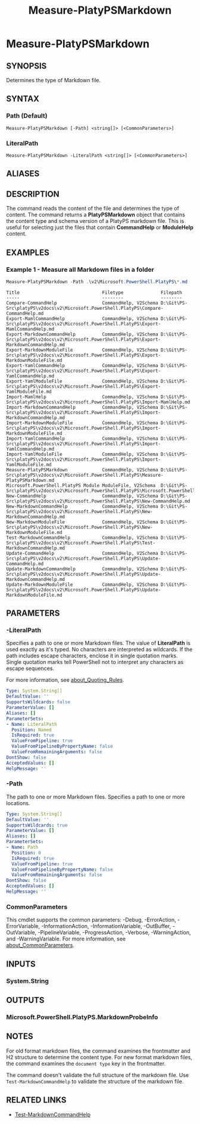 ﻿---
document type: cmdlet
external help file: Microsoft.PowerShell.PlatyPS.dll-Help.xml
HelpUri: ''
Locale: en-US
Module Name: Microsoft.PowerShell.PlatyPS
ms.custom: OPS10
ms.date: 09/17/2024
PlatyPS schema version: 2024-05-01
title: Measure-PlatyPSMarkdown
---

# Measure-PlatyPSMarkdown

## SYNOPSIS

Determines the type of Markdown file.

## SYNTAX

### Path (Default)

```
Measure-PlatyPSMarkdown [-Path] <string[]> [<CommonParameters>]
```

### LiteralPath

```
Measure-PlatyPSMarkdown -LiteralPath <string[]> [<CommonParameters>]
```

## ALIASES

## DESCRIPTION

The command reads the content of the file and determines the type of content. The command returns a
**PlatyPSMarkdown** object that contains the content type and schema version of a PlatyPS markdown
file. This is useful for selecting just the files that contain **CommandHelp** or **ModuleHelp**
content.

## EXAMPLES

### Example 1 - Measure all Markdown files in a folder

```powershell
Measure-PlatyPSMarkdown -Path .\v2\Microsoft.PowerShell.PlatyPS\*.md
```

```Output
Title                               Filetype              Filepath
-----                               --------              --------
Compare-CommandHelp                 CommandHelp, V2Schema D:\Git\PS-Src\platyPS\v2docs\v2\Microsoft.PowerShell.PlatyPS\Compare-CommandHelp.md
Export-MamlCommandHelp              CommandHelp, V2Schema D:\Git\PS-Src\platyPS\v2docs\v2\Microsoft.PowerShell.PlatyPS\Export-MamlCommandHelp.md
Export-MarkdownCommandHelp          CommandHelp, V2Schema D:\Git\PS-Src\platyPS\v2docs\v2\Microsoft.PowerShell.PlatyPS\Export-MarkdownCommandHelp.md
Export-MarkdownModuleFile           CommandHelp, V2Schema D:\Git\PS-Src\platyPS\v2docs\v2\Microsoft.PowerShell.PlatyPS\Export-MarkdownModuleFile.md
Export-YamlCommandHelp              CommandHelp, V2Schema D:\Git\PS-Src\platyPS\v2docs\v2\Microsoft.PowerShell.PlatyPS\Export-YamlCommandHelp.md
Export-YamlModuleFile               CommandHelp, V2Schema D:\Git\PS-Src\platyPS\v2docs\v2\Microsoft.PowerShell.PlatyPS\Export-YamlModuleFile.md
Import-MamlHelp                     CommandHelp, V2Schema D:\Git\PS-Src\platyPS\v2docs\v2\Microsoft.PowerShell.PlatyPS\Import-MamlHelp.md
Import-MarkdownCommandHelp          CommandHelp, V2Schema D:\Git\PS-Src\platyPS\v2docs\v2\Microsoft.PowerShell.PlatyPS\Import-MarkdownCommandHelp.md
Import-MarkdownModuleFile           CommandHelp, V2Schema D:\Git\PS-Src\platyPS\v2docs\v2\Microsoft.PowerShell.PlatyPS\Import-MarkdownModuleFile.md
Import-YamlCommandHelp              CommandHelp, V2Schema D:\Git\PS-Src\platyPS\v2docs\v2\Microsoft.PowerShell.PlatyPS\Import-YamlCommandHelp.md
Import-YamlModuleFile               CommandHelp, V2Schema D:\Git\PS-Src\platyPS\v2docs\v2\Microsoft.PowerShell.PlatyPS\Import-YamlModuleFile.md
Measure-PlatyPSMarkdown             CommandHelp, V2Schema D:\Git\PS-Src\platyPS\v2docs\v2\Microsoft.PowerShell.PlatyPS\Measure-PlatyPSMarkdown.md
Microsoft.PowerShell.PlatyPS Module ModuleFile, V2Schema  D:\Git\PS-Src\platyPS\v2docs\v2\Microsoft.PowerShell.PlatyPS\Microsoft.PowerShell.PlatyPS.md
New-CommandHelp                     CommandHelp, V2Schema D:\Git\PS-Src\platyPS\v2docs\v2\Microsoft.PowerShell.PlatyPS\New-CommandHelp.md
New-MarkdownCommandHelp             CommandHelp, V2Schema D:\Git\PS-Src\platyPS\v2docs\v2\Microsoft.PowerShell.PlatyPS\New-MarkdownCommandHelp.md
New-MarkdownModuleFile              CommandHelp, V2Schema D:\Git\PS-Src\platyPS\v2docs\v2\Microsoft.PowerShell.PlatyPS\New-MarkdownModuleFile.md
Test-MarkdownCommandHelp            CommandHelp, V2Schema D:\Git\PS-Src\platyPS\v2docs\v2\Microsoft.PowerShell.PlatyPS\Test-MarkdownCommandHelp.md
Update-CommandHelp                  CommandHelp, V2Schema D:\Git\PS-Src\platyPS\v2docs\v2\Microsoft.PowerShell.PlatyPS\Update-CommandHelp.md
Update-MarkdownCommandHelp          CommandHelp, V2Schema D:\Git\PS-Src\platyPS\v2docs\v2\Microsoft.PowerShell.PlatyPS\Update-MarkdownCommandHelp.md
Update-MarkdownModuleFile           CommandHelp, V2Schema D:\Git\PS-Src\platyPS\v2docs\v2\Microsoft.PowerShell.PlatyPS\Update-MarkdownModuleFile.md
```

## PARAMETERS

### -LiteralPath

Specifies a path to one or more Markdown files. The value of **LiteralPath** is used exactly as it's
typed. No characters are interpreted as wildcards. If the path includes escape characters, enclose
it in single quotation marks. Single quotation marks tell PowerShell not to interpret any characters
as escape sequences.

For more information, see
[about_Quoting_Rules](/powershell/module/microsoft.powershell.core/about/about_quoting_rules).

```yaml
Type: System.String[]
DefaultValue: ''
SupportsWildcards: false
ParameterValue: []
Aliases: []
ParameterSets:
- Name: LiteralPath
  Position: Named
  IsRequired: true
  ValueFromPipeline: true
  ValueFromPipelineByPropertyName: false
  ValueFromRemainingArguments: false
DontShow: false
AcceptedValues: []
HelpMessage: ''
```

### -Path

The path to one or more Markdown files. Specifies a path to one or more locations.

```yaml
Type: System.String[]
DefaultValue: ''
SupportsWildcards: true
ParameterValue: []
Aliases: []
ParameterSets:
- Name: Path
  Position: 0
  IsRequired: true
  ValueFromPipeline: true
  ValueFromPipelineByPropertyName: false
  ValueFromRemainingArguments: false
DontShow: false
AcceptedValues: []
HelpMessage: ''
```

### CommonParameters

This cmdlet supports the common parameters: -Debug, -ErrorAction, -ErrorVariable,
-InformationAction, -InformationVariable, -OutBuffer, -OutVariable, -PipelineVariable,
-ProgressAction, -Verbose, -WarningAction, and -WarningVariable. For more information, see
[about_CommonParameters](https://go.microsoft.com/fwlink/?LinkID=113216).

## INPUTS

### System.String

## OUTPUTS

### Microsoft.PowerShell.PlatyPS.MarkdownProbeInfo

## NOTES

For old format markdown files, the command examines the frontmatter and H2 structure to determine
the content type. For new format markdown files, the command examines the `document type` key in the
frontmatter.

The command doesn't validate the full structure of the markdown file. Use `Test-MarkdownCommandHelp`
to validate the structure of the markdown file.

## RELATED LINKS

- [Test-MarkdownCommandHelp](Test-MarkdownCommandHelp.md)
